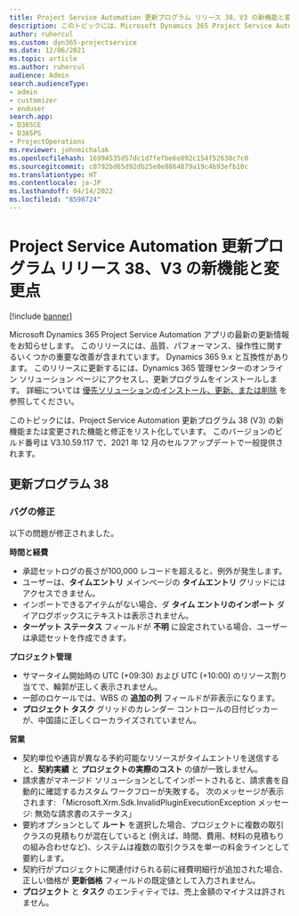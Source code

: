 ```yaml
---
title: Project Service Automation 更新プログラム リリース 38、V3 の新機能と変更点
description: このトピックには、Microsoft Dynamics 365 Project Service Automation 更新プログラム リリース 38 V3 で利用可能な機能と修正がリストされています。
author: ruhercul
ms.custom: dyn365-projectservice
ms.date: 12/06/2021
ms.topic: article
ms.author: ruhercul
audience: Admin
search.audienceType:
- admin
- customizer
- enduser
search.app:
- D365CE
- D365PS
- ProjectOperations
ms.reviewer: johnmichalak
ms.openlocfilehash: 16994535d57dc1d7fefbe6e892c154f52638c7c0
ms.sourcegitcommit: c0792bd65d92db25e0e8864879a19c4b93efb10c
ms.translationtype: HT
ms.contentlocale: ja-JP
ms.lasthandoff: 04/14/2022
ms.locfileid: "8598724"
---
```

# <a name="whats-new-or-changed-in-project-service-automation-update-release-38-v3"></a>Project Service Automation 更新プログラム リリース 38、V3 の新機能と変更点

[!include [banner](../includes/psa-now-project-operations.md)]

Microsoft Dynamics 365 Project Service Automation アプリの最新の更新情報をお知らせします。 このリリースには、品質、パフォーマンス、操作性に関するいくつかの重要な改善が含まれています。 Dynamics 365 9.x と互換性があります。 このリリースに更新するには、Dynamics 365 管理センターのオンライン ソリューション ページにアクセスし、更新プログラムをインストールします。 詳細については [優先ソリューションのインストール、更新、または削除](/power-platform/admin/install-remove-preferred-solution) を参照してください。

このトピックには、Project Service Automation 更新プログラム 38 (V3) の新機能または変更された機能と修正をリスト化しています。 このバージョンのビルド番号は V3.10.59.117 で、2021 年 12 月のセルフアップデートで一般提供されます。

## <a name="update-release-38"></a>更新プログラム 38

### <a name="bug-fixes"></a>バグの修正

以下の問題が修正されました。

**時間と経費**

- 承認セットログの長さが100,000 レコードを超えると、例外が発生します。
- ユーザーは、**タイムエントリ** メインページの **タイムエントリ** グリッドにはアクセスできません。
- インポートできるアイテムがない場合、ダ **タイム エントリのインポート** ダイアログボックスにテキストは表示されません。
- **ターゲット ステータス** フィールドが **不明** に設定されている場合、ユーザーは承認セットを作成できます。

**プロジェクト管理**

- サマータイム開始時の UTC (+09:30) および UTC (+10:00) のリソース割り当てで、輪郭が正しく表示されません。
- 一部のロケールでは、WBS の **追加の列** フィールドが非表示になります。
- **プロジェクト  タスク** グリッドのカレンダー コントロールの日付ピッカーが、中国語に正しくローカライズされていません。

**営業**

- 契約単位や通貨が異なる予約可能なリソースがタイムエントリを送信すると、**契約実績** と **プロジェクトの実際のコスト** の値が一致しません。
- 請求書がマネージド ソリューションとしてインポートされると、請求書を自動的に確認するカスタム ワークフローが失敗する。 次のメッセージが表示されます: 「Microsoft.Xrm.Sdk.InvalidPluginExecutionException メッセージ: 無効な請求書のステータス」
- 要約オプションとして **ルート** を選択した場合、プロジェクトに複数の取引クラスの見積もりが混在していると (例えば、時間、費用、材料の見積もりの組み合わせなど)、システムは複数の取引クラスを単一の料金ラインとして要約します。
- 契約行がプロジェクトに関連付けられる前に経費明細行が追加された場合、正しい価格が **更新価格** フィールドの既定値として入力されません。
- **プロジェクト** と **タスク** のエンティティでは、売上金額のマイナスは許されません。
